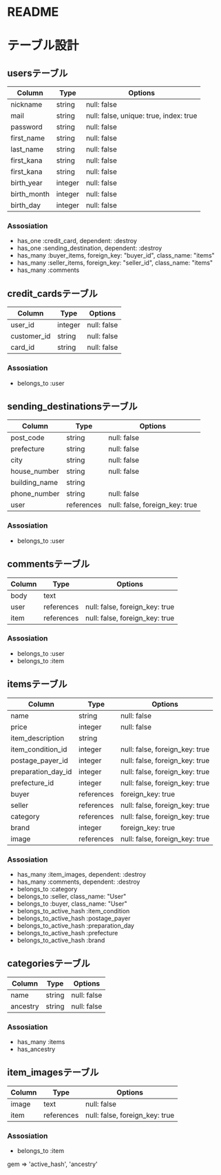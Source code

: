 # README
# テーブル設計

## usersテーブル
|Column|Type|Options|
|------|----|-------|
|nickname|string|null: false|
|mail|string|null: false, unique: true, index: true|
|password|string|null: false|
|first_name|string|null: false|
|last_name|string|null: false|
|first_kana|string|null: false|
|first_kana|string|null: false|
|birth_year|integer|null: false|
|birth_month|integer|null: false|
|birth_day|integer|null: false|

### Assosiation
- has_one :credit_card, dependent: :destroy
- has_one :sending_destination, dependent: :destroy
- has_many :buyer_items, foreign_key: "buyer_id", class_name: "items"
- has_many :seller_items, foreign_key: "seller_id", class_name: "items"
- has_many :comments

## credit_cardsテーブル
|Column|Type|Options|
|------|----|-------|
|user_id|integer|null: false|
|customer_id|string|null: false|
|card_id|string|null: false|

### Assosiation
- belongs_to :user

## sending_destinationsテーブル
|Column|Type|Options|
|------|----|-------|
|post_code|string|null: false|
|prefecture|string|null: false|
|city|string|null: false|
|house_number|string|null: false|
|building_name|string|
|phone_number|string|null: false|
|user|references|null: false, foreign_key: true|

### Assosiation
- belongs_to :user

## commentsテーブル
|Column|Type|Options|
|------|----|-------|
|body|text|
|user|references|null: false, foreign_key: true|
|item|references|null: false, foreign_key: true|

### Assosiation
- belongs_to :user
- belongs_to :item

## itemsテーブル
|Column|Type|Options|
|------|----|-------|
|name|string|null: false|
|price|integer|null: false|
|item_description|string|
|item_condition_id|integer|null: false, foreign_key: true|
|postage_payer_id|integer|null: false, foreign_key: true|
|preparation_day_id|integer|null: false, foreign_key: true|
|prefecture_id|integer|null: false, foreign_key: true|
|buyer|references|foreign_key: true|
|seller|references|null: false, foreign_key: true|
|category|references|null: false, foreign_key: true|
|brand|integer|foreign_key: true|
|image|references|null: false, foreign_key: true|

### Assosiation
- has_many :item_images, dependent: :destroy
- has_many :comments, dependent: :destroy
- belongs_to :category
- belongs_to :seller, class_name: "User"
- belongs_to :buyer, class_name: "User"
- belongs_to_active_hash :item_condition
- belongs_to_active_hash :postage_payer
- belongs_to_active_hash :preparation_day
- belongs_to_active_hash :prefecture
- belongs_to_active_hash :brand

## categoriesテーブル
|Column|Type|Options|
|------|----|-------|
|name|string|null: false|
|ancestry|string|null: false|

### Assosiation
- has_many :items
- has_ancestry

## item_imagesテーブル
|Column|Type|Options|
|------|----|-------|
|image|text|null: false|
|item|references|null: false, foreign_key: true|

### Assosiation
- belongs_to :item

gem => 'active_hash',  'ancestry'